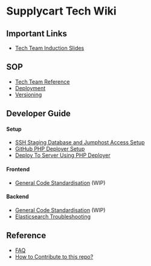 # Supplycart Tech Wiki

## Important Links

- [Tech Team Induction Slides](https://docs.google.com/presentation/d/1kDdV1Ho-tVPWKr1hZZ-e_aEqZnDTz5gNIl8gqVcGkhs/edit?usp=drive_link)

## SOP

- [Tech Team Reference](/sop/Tech-Team-Reference.md)
- [Deployment](/sop/Deployment.md)
- [Versioning](/sop/Versioning.md)

## Developer Guide

#### Setup

- [SSH Staging Database and Jumphost Access Setup](https://docs.google.com/document/d/1xChm0nIdz2ahMkyRLFPiAdCBhaCzIQl4r0LdTuJtDo8/edit?tab=t.0#heading=h.scxlam76t783)
- [GitHub PHP Deployer Setup](/developer-guide/devops/GitHub-PHP-Deployer-Setup.md)
- [Deploy To Server Using PHP Deployer](/developer-guide/devops/Deploy-To-Server-Using-PHP-Deployer.md)

#### Frontend

- [General Code Standardisation](developer-guide/backend/General-Code-Standardization.md) (WIP)

#### Backend

- [General Code Standardisation](developer-guide/backend/General-Code-Standardization.md) (WIP)
- [Elasticsearch Troubleshooting](/developer-guide/backend/Fix-Elasticsearch-PostgreSQL-Record-Mismatch.md)

## Reference

- [FAQ](/reference/Faq.md)
- [How to Contribute to this repo?](/.github/CONTRIBUTING.md)
